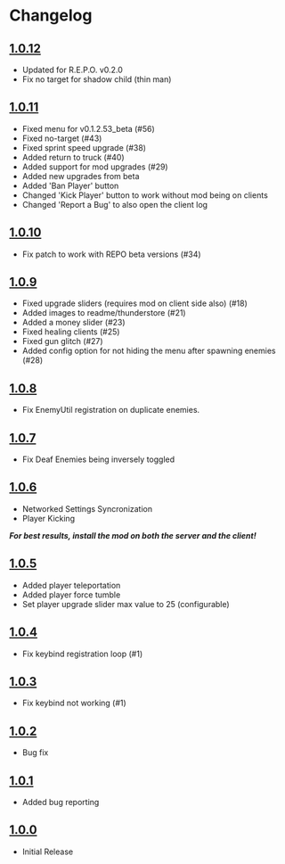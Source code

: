 # Changelog

## [1.0.12](https://github.com/proferabg/RepoAdminMenu/releases/tag/1.0.12)

* Updated for R.E.P.O. v0.2.0
* Fix no target for shadow child (thin man)

## [1.0.11](https://github.com/proferabg/RepoAdminMenu/releases/tag/1.0.11)

* Fixed menu for v0.1.2.53_beta (#56)
* Fixed no-target (#43)
* Fixed sprint speed upgrade (#38)
* Added return to truck (#40)
* Added support for mod upgrades (#29)
* Added new upgrades from beta
* Added 'Ban Player' button
* Changed 'Kick Player' button to work without mod being on clients
* Changed 'Report a Bug' to also open the client log

## [1.0.10](https://github.com/proferabg/RepoAdminMenu/releases/tag/1.0.10)

* Fix patch to work with REPO beta versions (#34)

## [1.0.9](https://github.com/proferabg/RepoAdminMenu/releases/tag/1.0.9)

* Fixed upgrade sliders (requires mod on client side also) (#18)
* Added images to readme/thunderstore (#21)
* Added a money slider (#23)
* Fixed healing clients (#25)
* Fixed gun glitch (#27)
* Added config option for not hiding the menu after spawning enemies (#28)

## [1.0.8](https://github.com/proferabg/RepoAdminMenu/releases/tag/1.0.8)

* Fix EnemyUtil registration on duplicate enemies.


## [1.0.7](https://github.com/proferabg/RepoAdminMenu/releases/tag/1.0.7)

* Fix Deaf Enemies being inversely toggled


## [1.0.6](https://github.com/proferabg/RepoAdminMenu/releases/tag/1.0.6)

* Networked Settings Syncronization
* Player Kicking

***For best results, install the mod on both the server and the client!***


## [1.0.5](https://github.com/proferabg/RepoAdminMenu/releases/tag/1.0.5)

* Added player teleportation
* Added player force tumble
* Set player upgrade slider max value to 25 (configurable)


## [1.0.4](https://github.com/proferabg/RepoAdminMenu/releases/tag/1.0.4)

* Fix keybind registration loop (#1)


## [1.0.3](https://github.com/proferabg/RepoAdminMenu/releases/tag/1.0.3)

* Fix keybind not working (#1)


## [1.0.2](https://github.com/proferabg/RepoAdminMenu/releases/tag/1.0.2)

* Bug fix


## [1.0.1](https://github.com/proferabg/RepoAdminMenu/releases/tag/1.0.1)

* Added bug reporting


## [1.0.0](https://github.com/proferabg/RepoAdminMenu/releases/tag/1.0.0)

* Initial Release
